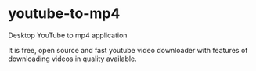 # youtube-to-mp4

Desktop YouTube to mp4 application

It is free, open source and fast youtube video downloader with features of downloading videos in quality available.
